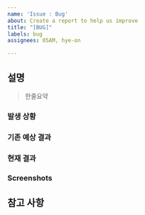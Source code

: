 ```yaml
---
name: 'Issue : Bug'
about: Create a report to help us improve
title: "[BUG]"
labels: bug
assignees: 05AM, hye-on

---
```


## 설명
> 한줄요약

### 발생 상황

### 기존 예상 결과

### 현재 결과

### Screenshots

## 참고 사항
